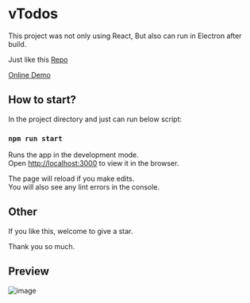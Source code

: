 # vTodos

This project was not only using React, But also can run in Electron after build.

Just like this [Repo](https://github.com/ViavaCos/my-electron-app)

[Online Demo](http://101.37.87.30/todos/)

## How to start?

In the project directory and just can run below script:

### `npm run start`

Runs the app in the development mode.\
Open [http://localhost:3000](http://localhost:3000) to view it in the browser.

The page will reload if you make edits.\
You will also see any lint errors in the console.

## Other

If you like this, welcome to give a star.

Thank you so much.

## Preview

![image](https://user-images.githubusercontent.com/46273525/132211742-96acd826-6d5b-440d-b61f-9d06cc7e90fd.png)

